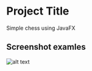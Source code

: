 # Project Title

Simple chess using JavaFX

## Screenshot examles

![alt text](https://drive.google.com/file/d/18D2CmHFAWlYIWZ7Q3LmMC1ie-ebKAEPL/view)
